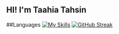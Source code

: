 ## HI! I'm Taahia Tahsin

##Languages
[![My Skills](https://skillicons.dev/icons?i=js,html,css,wasm)](https://skillicons.dev)
[![GitHub Streak](https://github-readme-streak-stats.herokuapp.com?user=Taahia23&theme=dark)](https://git.io/streak-stats)

